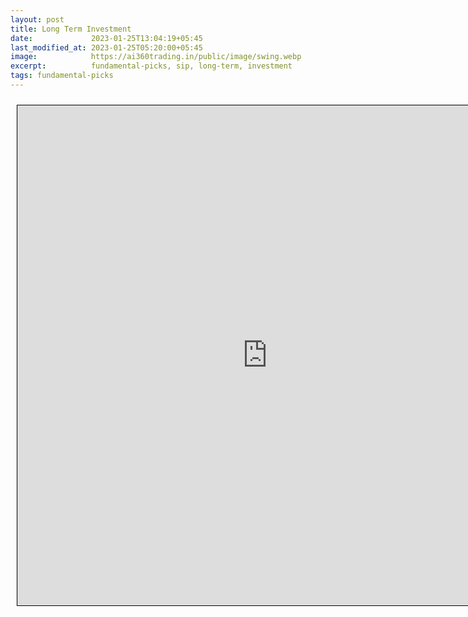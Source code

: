 ```yaml
---
layout: post
title: Long Term Investment
date:             2023-01-25T13:04:19+05:45
last_modified_at: 2023-01-25T05:20:00+05:45
image:            https://ai360trading.in/public/image/swing.webp
excerpt:          fundamental-picks, sip, long-term, investment
tags: fundamental-picks
---
```



<iframe src="https://docs.google.com/spreadsheets/d/e/2PACX-1vSbfkjHb9XKZOM84lM_j2gaMnQcSWSuDJJ6XkCp_UlSMXpRF8xXVPz2kTOJ35ugtQ/pubhtml?gid=316329808&amp;single=true&amp;widget=true&amp;headers=false" scrolling="yes" style="border: 1px solid black; position: relative; margin-left: 10px; margin-top: 10px; width: 800px; height: 800px; ">
</iframe>
